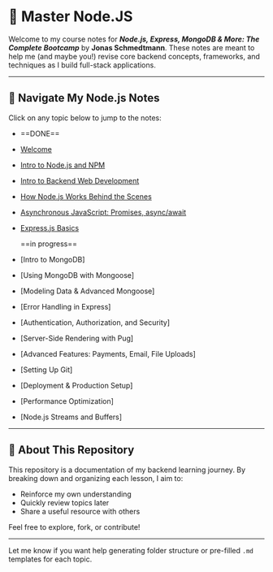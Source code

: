 # 📘 Master Node.JS

Welcome to my course notes for **_Node.js, Express, MongoDB & More: The Complete Bootcamp_** by **Jonas Schmedtmann**. These notes are meant to help me (and maybe you!) revise core backend concepts, frameworks, and techniques as I build full-stack applications.

---

## 📂 Navigate My Node.js Notes

Click on any topic below to jump to the notes:

- ==DONE==
- [Welcome](./notes/welcome%20and%20intro/welcome.md)
- [Intro to Node.js and NPM](./notes/welcome%20and%20intro/Intro%20to%20Nodejs%20and%20NPM.md)
- [Intro to Backend Web Development](./notes/Intro%20to%20Backend%20Web%20Development/Intro%20to%20backend.md)
- [How Node.js Works Behind the Scenes](./notes/Node%20behind%20the%20Scenes/Behind%20The%20Scenes.md)
- [Asynchronous JavaScript: Promises, async/await](./notes/async%20JS/async%20JS.md)
- [Express.js Basics](./notes/express/express%20js.md)

  ==in progress==

- [Intro to MongoDB]
- [Using MongoDB with Mongoose]
- [Modeling Data & Advanced Mongoose]
- [Error Handling in Express]
- [Authentication, Authorization, and Security]
- [Server-Side Rendering with Pug]
- [Advanced Features: Payments, Email, File Uploads]
- [Setting Up Git]
- [Deployment & Production Setup]
- [Performance Optimization]
- [Node.js Streams and Buffers]

---

## 📌 About This Repository

This repository is a documentation of my backend learning journey. By breaking down and organizing each lesson, I aim to:

- Reinforce my own understanding
- Quickly review topics later
- Share a useful resource with others

Feel free to explore, fork, or contribute!

---

Let me know if you want help generating folder structure or pre-filled `.md` templates for each topic.

